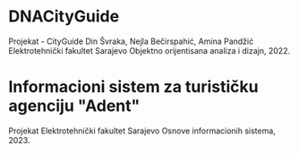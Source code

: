 # DNACityGuide
Projekat - CityGuide Din Švraka, Nejla Bečirspahić, Amina Pandžić Elektrotehnički fakultet Sarajevo Objektno orijentisana analiza i dizajn, 2022.

# Informacioni sistem za turističku agenciju "Adent"
Projekat Elektrotehnički fakultet Sarajevo Osnove informacionih sistema, 2023.
